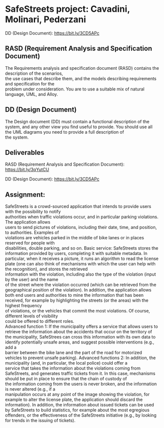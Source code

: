 # SafeStreets project: Cavadini, Molinari, Pederzani

DD (Design Document): https://bit.ly/3CD5APc

## RASD (Requirement Analysis and Specification Document)
The	Requirements	analysis	and	specification	document	(RASD) contains	the	description	of	the	scenarios,	
the	use	cases	 that	describe	 them,	and	 the	models	describing	requirements	and	specification	 for	 the	
problem	under	consideration.	You	are	to use	a	suitable	mix	of	natural	language,	UML, and	Alloy.

## DD (Design Document)
The Design	document	(DD) must	contain	a	functional	description	of	the	system,	and	any	other	view	you	
find	useful	to	provide.	You	should	use	all	the	UML	diagrams	you	need	to	provide	a	full	description	of	
the	 system.

## Deliverables
RASD (Requirement Analysis and Specification Document): https://bit.ly/3qYutCU

DD (Design Document): https://bit.ly/3CD5APc

## Assignment:
SafeStreets	is	a	crowd-sourced	application	that	intends	to	provide	users	with	the	possibility	to	notify	
authorities	when traffic violations	occur,	and in	 particular	 parking	violations.	The	application	allows	
users	to	send	pictures	of	violations,	including	their	date,	time,	and	position,	to	authorities.	Examples	of	
violations	 are	 vehicles	 parked	 in	 the	 middle	 of	 bike	 lanes	 or	 in	 places	 reserved	 for	 people	 with	
disabilities,	double	parking,	and	so	on.
Basic	service:	SafeStreets	stores	the	information	provided	by	users,	completing	it	with	suitable	metadata.	In	particular,	when	it	receives	a	picture,	it	runs	an	algorithm	to	read	the	license	plate	(one	can	
also	think	of	mechanisms	with	which	the	user	can	help	with	the	recognition),	and	stores	the	retrieved	
information	with	the	violation,	including	also	the	type	of	the	violation	(input	by	the	user)	and	the	name	
of	the	street	where	the	violation	occurred (which	can	be	retrieved	from	the	geographical	position of	
the	violation).	In	addition,	the	application	allows both	end	users	and authorities	to	mine	the	information
that	has	been	received,	for	example	by	highlighting	the	streets	(or	the	areas)	with	the	highest	frequency	
of	violations,	or	 the	vehicles	 that	commit	 the	most	violations. Of	course,	different	levels	of	visibility	
could	be	offered	to	different	roles.	
Advanced	function 1:	If	the	municipality	offers	a	service	that	allows	users	to	retrieve	the	information	
about	the	accidents	that	occur	on	the	territory	of	the	municipality,	SafeStrees	can	cross	this	information	
with	its	own	data	to	identify	potentially unsafe	areas,	and	suggest	possible	interventions	(e.g.,	add	a	
barrier between	 the	 bike	 lane	 and	 the	 part	 of	 the	 road	 for	 motorized	 vehicles	 to	 prevent	 unsafe	
parking).
Advanced	functions 2:	In	addition,	the	municipality	(and, in	particular, the	local	police)	could	offer	a	
service	that	takes	the	information	about	the	violations	coming	from	SafeStreets,	and	generates	traffic	
tickets	from	it. In	this	case,	mechanisms	should	be	put	in	place	to	ensure	that	the	chain	of	custody	of	
the	information	coming	from	the	users	is	never	broken,	and	the	information	is	never	altered	(e.g.,	if a	
manipulation	occurs	at	any	point	of	the	image	showing	the	violation,	for	example	to	alter	the	license	
plate,	the	application	should	discard	the	information). In	addition,	the	information	about	issued	tickets	
can	be	used	by	SafeStreets	to	build	statistics,	for	example	about	the	most	egregious	offenders,	or	the	
effectiveness	of	the	SafeStreets	initiative (e.g.,	by	looking	for	trends	in	the	issuing	of	tickets).




